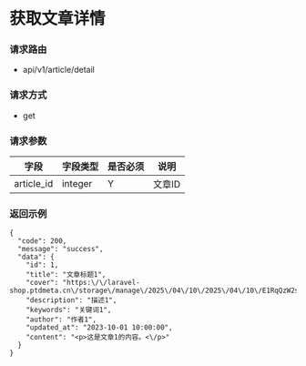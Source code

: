 # 获取文章详情

### 请求路由

* api/v1/article/detail

### 请求方式

* get

### 请求参数

| 字段         | 字段类型    | 是否必须 | 说明   |
|------------|---------|------|------|
| article_id | integer | Y    | 文章ID |

### 返回示例

```
{
  "code": 200,
  "message": "success",
  "data": {
    "id": 1,
    "title": "文章标题1",
    "cover": "https:\/\/laravel-shop.ptdmeta.cn\/storage\/manage\/2025\/04\/10\/2025\/04\/10\/E1RqQzW2sieOLIISxAqqiMIi6qeF4nHjMjr6eYgR.png",
    "description": "描述1",
    "keywords": "关键词1",
    "author": "作者1",
    "updated_at": "2023-10-01 10:00:00",
    "content": "<p>这是文章1的内容。<\/p>"
  }
}
```
